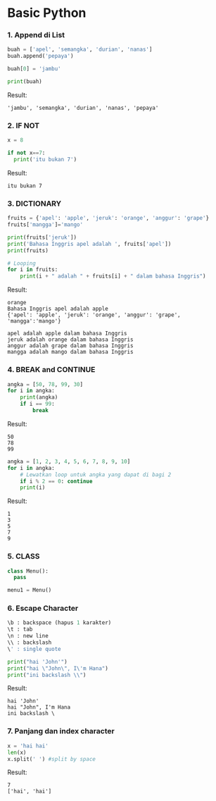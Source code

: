 # Basic Python
### 1. Append di List
```python
buah = ['apel', 'semangka', 'durian', 'nanas']
buah.append('pepaya')

buah[0] = 'jambu'

print(buah)
```
Result:
```
'jambu', 'semangka', 'durian', 'nanas', 'pepaya'
```
### 2. IF NOT
```python
x = 8

if not x==7:
  print('itu bukan 7')
```
Result:
```
itu bukan 7
```
### 3. DICTIONARY
```python
fruits = {'apel': 'apple', 'jeruk': 'orange', 'anggur': 'grape'}      
fruits['mangga']='mango'  

print(fruits['jeruk'])
print('Bahasa Inggris apel adalah ', fruits['apel'])
print(fruits)

# Looping
for i in fruits:
    print(i + " adalah " + fruits[i] + " dalam bahasa Inggris")
```
Result:
```
orange
Bahasa Inggris apel adalah apple
{'apel': 'apple', 'jeruk': 'orange', 'anggur': 'grape', 'mangga':'mango'}

apel adalah apple dalam bahasa Inggris
jeruk adalah orange dalam bahasa Inggris
anggur adalah grape dalam bahasa Inggris
mangga adalah mango dalam bahasa Inggris
```
### 4. BREAK and CONTINUE
```python
angka = [50, 78, 99, 30]
for i in angka:
    print(angka)
    if i == 99:
        break
```
Result:
```
50
78
99
```
```python
angka = [1, 2, 3, 4, 5, 6, 7, 8, 9, 10]
for i in angka:
    # Lewatkan loop untuk angka yang dapat di bagi 2
    if i % 2 == 0: continue
    print(i)
```
Result:
```
1
3
5
7
9
```
### 5. CLASS
```python
class Menu():
  pass

menu1 = Menu()
```
### 6. Escape Character
```python
\b : backspace (hapus 1 karakter)
\t : tab
\n : new line
\\ : backslash 
\' : single quote
```
```python
print("hai 'John'")
print("hai \"John\", I\'m Hana")
print("ini backslash \\")
```
Result:
```
hai 'John'
hai "John", I'm Hana
ini backslash \
```
### 7. Panjang dan index character
```python
x = 'hai hai'
len(x)
x.split(' ') #split by space 
```
Result:
```
7
['hai', 'hai']
```

